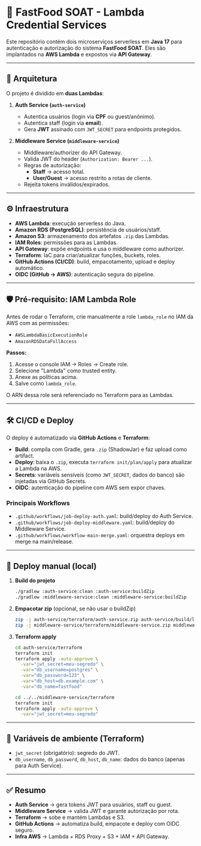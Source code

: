# 🍔 FastFood SOAT - Lambda Credential Services

Este repositório contém dois microserviços serverless em **Java 17** para autenticação e autorização do sistema **FastFood SOAT**. Eles são implantados na **AWS Lambda** e expostos via **API Gateway**.

---

## 📌 Arquitetura

O projeto é dividido em **duas Lambdas**:

1. **Auth Service (`auth-service`)**
    - Autentica usuários (login via **CPF** ou guest/anônimo).
    - Autentica staff (login via **email**).
    - Gera **JWT** assinado com `JWT_SECRET` para endpoints protegidos.

2. **Middleware Service (`middleware-service`)**
    - Middleware/authorizer do API Gateway.
    - Valida JWT do header (`Authorization: Bearer ...`).
    - Regras de autorização:
        - **Staff** → acesso total.
        - **User/Guest** → acesso restrito a rotas de cliente.
    - Rejeita tokens inválidos/expirados.

---

## ⚙️ Infraestrutura

- **AWS Lambda**: execução serverless do Java.
- **Amazon RDS (PostgreSQL)**: persistência de usuários/staff.
- **Amazon S3**: armazenamento dos artefatos `.zip` das Lambdas.
- **IAM Roles**: permissões para as Lambdas.
- **API Gateway**: expõe endpoints e usa o middleware como authorizer.
- **Terraform**: IaC para criar/atualizar funções, buckets, roles.
- **GitHub Actions (CI/CD)**: build, empacotamento, upload e deploy automático.
- **OIDC (GitHub → AWS)**: autenticação segura do pipeline.

---

## 🛡️ Pré-requisito: IAM Lambda Role

Antes de rodar o Terraform, crie manualmente a role `lambda_role` no IAM da AWS com as permissões:

- `AWSLambdaBasicExecutionRole`
- `AmazonRDSDataFullAccess`

**Passos:**
1. Acesse o console IAM → Roles → Create role.
2. Selecione "Lambda" como trusted entity.
3. Anexe as políticas acima.
4. Salve como `lambda_role`.

O ARN dessa role será referenciado no Terraform para as Lambdas.

---

## 🛠️ CI/CD e Deploy

O deploy é automatizado via **GitHub Actions** e **Terraform**:

- **Build**: compila com Gradle, gera `.zip` (ShadowJar) e faz upload como artifact.
- **Deploy**: baixa o `.zip`, executa `terraform init/plan/apply` para atualizar a Lambda na AWS.
- **Secrets**: variáveis sensíveis (como `JWT_SECRET`, dados do banco) são injetadas via GitHub Secrets.
- **OIDC**: autenticação do pipeline com AWS sem expor chaves.

### Principais Workflows
- `.github/workflows/job-deploy-auth.yaml`: build/deploy do Auth Service.
- `.github/workflows/job-deploy-middleware.yaml`: build/deploy do Middleware Service.
- `.github/workflows/workflow-main-merge.yaml`: orquestra deploys em merge na main/release.

---

## 🚀 Deploy manual (local)

1. **Build do projeto**
   ```bash
   ./gradlew :auth-service:clean :auth-service:buildZip
   ./gradlew :middleware-service:clean :middleware-service:buildZip
   ```

2. **Empacotar zip** (opcional, se não usar o buildZip)
   ```bash
   zip -j auth-service/terraform/auth-service.zip auth-service/build/libs/*-all.jar
   zip -j middleware-service/terraform/middleware-service.zip middleware-service/build/libs/*-all.jar
   ```

3. **Terraform apply**
   ```bash
   cd auth-service/terraform
   terraform init
   terraform apply -auto-approve \
     -var="jwt_secret=meu-segredo" \
     -var="db_username=postgres" \
     -var="db_password=123" \
     -var="db_host=db.example.com" \
     -var="db_name=fastfood"

   cd ../../middleware-service/terraform
   terraform init
   terraform apply -auto-approve \
     -var="jwt_secret=meu-segredo"
   ```

---

## 🔑 Variáveis de ambiente (Terraform)

- `jwt_secret` (obrigatório): segredo do JWT.
- `db_username`, `db_password`, `db_host`, `db_name`: dados do banco (apenas para Auth Service).

---

## ✅ Resumo

- **Auth Service** → gera tokens JWT para usuários, staff ou guest.
- **Middleware Service** → valida JWT e garante autorização por rota.
- **Terraform** → sobe e mantém Lambdas e S3.
- **GitHub Actions** → automatiza build, empacote e deploy com OIDC seguro.
- **Infra AWS** → Lambda + RDS Proxy + S3 + IAM + API Gateway.

